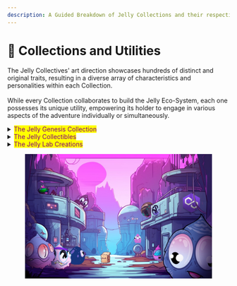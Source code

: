 ```yaml
---
description: A Guided Breakdown of Jelly Collections and their respective Holder Utilities
---
```


# 🍞 Collections and Utilities

The Jelly Collectives' art direction showcases hundreds of distinct and original traits, resulting in a diverse array of characteristics and personalities within each Collection.\
\
&#x20;While every Collection collaborates to build the Jelly Eco-System, each one possesses its unique utility, empowering its holder to engage in various aspects of the adventure individually or simultaneously.

<details>

<summary><mark style="color:purple;">The Jelly Genesis Collection</mark></summary>

(_ERC721 Smart Contract)_

🎨 **Generative PFP Collection**

_Introducing a dynamic PFP collection, rich in original traits, sculpting the visual direction for forthcoming Jelly collections and collectibles._

***

#### 🛠️ **Utility: Privileges for Genesis Holders**

_Experience a myriad of perks that redefine the privilege of holding a Genesis piece._

* 🎟️ **Eternal Whitelist Access**: Relish in ceaseless access to whitelist markdowns and sole minting rights.
* 🎖️ **Exclusive Discord Roles**: Elevate your status within the community with distinctive roles.
* 💼 **Genesis Allowances**: Unlock special benefits tailored for Genesis Holders.
* 🌟 **Special Perks**: Delight in an array of exclusive advantages and offerings, amplifying the essence of holding.

</details>

<details>

<summary><mark style="color:purple;">The Jelly Collectibles</mark> </summary>

_ERC1155 Smart Contract_

#### 🌌 **JellyVerse Digital Collectibles**

_Embark on a journey where participants can unveil digital collectibles, magnifying the vibrant Jellies from all enclaves of the JellyVerse._

***

#### 📖 **Lore Events: Dive into an Interactive Odyssey**

* 📍 **Platform**: Dive into our narrative on the official Discord channel.
* 🚀 **Experience**: Immerse yourself in tales that echo the thrill of 'Choose Your Own Adventure' books.

***

#### 🎟️ **Special Mints & Community Timers**

_Discover exclusive collectibles through special mints and time-sensitive community events, amplifying the allure of the JellyVerse._

***

#### 🗝️ **Event Access & Your Role in the Tale**

* 🔒 **Access**: Lore Events are a privileged realm, gated by token access.
* 🌠 **Participation**: Holding the essential NFT is your passport into the mesmerizing lore of JellyVerse.

***

#### 🍩 **Boost Your Jelly Dough Earnings**

_Owning these Collectibles isn’t just about aesthetics or lore — they come with tangible benefits. They provide an additional percentage of earned Jelly Dough on top of staked Evo-Jellies. Amplify your earnings and reach a potential maximum of 110% in additional rewards per Collection !!_

</details>

<details>

<summary><mark style="color:purple;">The Jelly Lab Creations</mark></summary>

_(ERC721 Smart Contract)_

\
🧪 **Lab Creations: Exclusive Mastery of the JellyVerse**&#x20;

_Behold the epitome of singularity—a One-of-One Jelly or Companion, handcrafted with precision and exclusivity within the enchanting expanse of the JellyVerse._

***

#### 🎨 **Artistry Unbounded**

* 🎁 **Origin**: Initially gifted to our esteemed Genesis Whales, these collectibles boast a diverse nature and unmatched artistry.&#x20;
* 🖌️ **Creation Process**: Each Lab Jelly is meticulously hand painted in a 3D program, later imported into Blender to sculpt the perfect scene.&#x20;
* 🔄 **Design Spectrum**: Fluidly transitioning between 2D and 3D realms, they captivate with lifelike animations.

***

#### ⏳ **Release & Perfection**

_Patience is the essence of perfection. The unveiling of each Lab Jelly is contingent upon its completion—because perfection can't be rushed._

***

#### 🌱 **Staking & Lab Creation Collection**

\
_The JellyLab Rewards Registry is a Soft Stake System (Non Custodial ), meaning :_&#x20;

* Your [_**Jelly Lab Creation**_](https://opensea.io/collection/the-jelly-lab-creations) NFT's stay in Your wallet after registering for rewards !
* Your Rewards will start accumulating _immediately_ and your _**Boosts**_ will be applied automatically as long as they are in the _**Same**_ wallet as your Staked Jellies&#x20;
* A Display on the Rewards page will show you Your Boost Total + Rewards Accumulated
* Check Out the [Rewards Page Here !](https://www.thejellycollective.club/stakemain)

***

💰 **Finances & Altruism**&#x20;

🌐 **Giving Back**: 50% of the debut sales from the Lab Vault find their way to the Jelly Dough Wallet, subsequently flowing into the Liquidity Pool.&#x20;

📊 **Earnings Rate**: Clocking in at an impressive 140 $JDOH/Week, Lab Creations stand tall as the top earners per NFT in the Multi-Collection.

***

🛍️ **Exclusive Acquisition**&#x20;

_Eyeing a Jelly Lab Creation? Embark on an exclusive journey on the_ [OpenSea ](https://opensea.io/)_and bring your vision to life._

</details>

<div data-full-width="false">

<figure><img src="../.gitbook/assets/jellybanner33.jpg" alt=""><figcaption></figcaption></figure>

</div>



##
